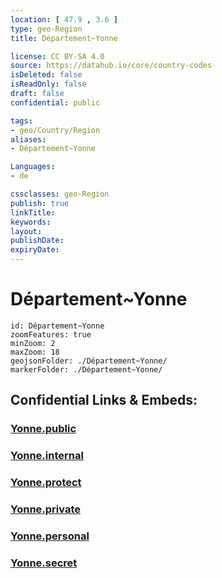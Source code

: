 ```yaml
---
location: [ 47.9 , 3.6 ] 
type: geo-Region
title: Département~Yonne

license: CC BY-SA 4.0
source: https://datahub.io/core/country-codes
isDeleted: false
isReadOnly: false
draft: false
confidential: public

tags:
- geo/Country/Region
aliases:
- Département~Yonne

Languages:
- de

cssclasses: geo-Region
publish: true
linkTitle: 
keywords: 
layout: 
publishDate: 
expiryDate: 
---
```


# Département~Yonne

```leaflet
id: Département~Yonne
zoomFeatures: true 
minZoom: 2 
maxZoom: 18
geojsonFolder: ./Département~Yonne/
markerFolder: ./Département~Yonne/
```


## Confidential Links & Embeds: 

### [Yonne.public](/_public/\Earth\Continent\Europe\Europe~West\France\regions~France\Bourgogne-Franche-Comté\departments~Bourgogne-Franche-ComtéYonne.public.md) 

### [Yonne.internal](/_internal/\Earth\Continent\Europe\Europe~West\France\regions~France\Bourgogne-Franche-Comté\departments~Bourgogne-Franche-ComtéYonne.internal.md) 

### [Yonne.protect](/_protect/\Earth\Continent\Europe\Europe~West\France\regions~France\Bourgogne-Franche-Comté\departments~Bourgogne-Franche-ComtéYonne.protect.md) 

### [Yonne.private](/_private/\Earth\Continent\Europe\Europe~West\France\regions~France\Bourgogne-Franche-Comté\departments~Bourgogne-Franche-ComtéYonne.private.md) 

### [Yonne.personal](/_personal/\Earth\Continent\Europe\Europe~West\France\regions~France\Bourgogne-Franche-Comté\departments~Bourgogne-Franche-ComtéYonne.personal.md) 

### [Yonne.secret](/_secret/\Earth\Continent\Europe\Europe~West\France\regions~France\Bourgogne-Franche-Comté\departments~Bourgogne-Franche-ComtéYonne.secret.md)

